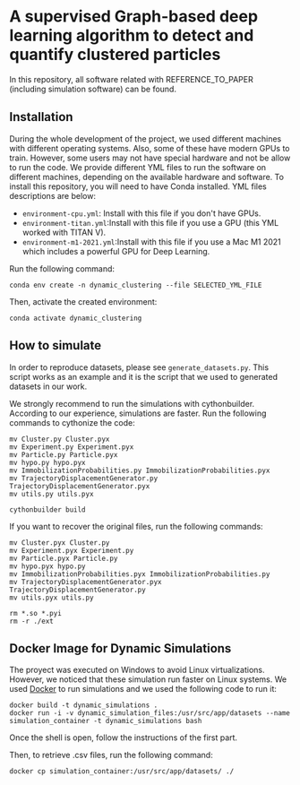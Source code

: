 # A supervised Graph-based deep learning algorithm to detect and quantify clustered particles

In this repository, all software related with REFERENCE_TO_PAPER (including simulation software) can be found.

## Installation

During the whole development of the project, we used different machines with different operating systems. Also, some of these have modern GPUs to train. However, some users may not have special hardware and not be allow to run the code. We provide different YML files to run the software on different machines, depending on the available hardware and software. To install this repository, you will need to have Conda installed. YML files descriptions are below:

<ul>
  <li><code>environment-cpu.yml</code>: Install with this file if you don't have GPUs.</li>
  <li><code>environment-titan.yml</code>:Install with this file if you use a GPU (this YML worked with TITAN V).</li>
  <li><code>environment-m1-2021.yml</code>:Install with this file if you use a Mac M1 2021 which includes a powerful GPU for Deep Learning.</li>
</ul>

Run the following command:

``` 
conda env create -n dynamic_clustering --file SELECTED_YML_FILE
```


Then, activate the created environment:


``` 
conda activate dynamic_clustering
```

## How to simulate

In order to reproduce datasets, please see ```generate_datasets.py```. This script works as an example and it is the script that we used to generated datasets in our work.

We strongly recommend to run the simulations with cythonbuilder. According to our experience, simulations are faster. Run the following commands to cythonize the code:

``` 
mv Cluster.py Cluster.pyx
mv Experiment.py Experiment.pyx
mv Particle.py Particle.pyx
mv hypo.py hypo.pyx
mv ImmobilizationProbabilities.py ImmobilizationProbabilities.pyx
mv TrajectoryDisplacementGenerator.py TrajectoryDisplacementGenerator.pyx
mv utils.py utils.pyx

cythonbuilder build
```

If you want to recover the original files, run the following commands:

```
mv Cluster.pyx Cluster.py
mv Experiment.pyx Experiment.py
mv Particle.pyx Particle.py
mv hypo.pyx hypo.py
mv ImmobilizationProbabilities.pyx ImmobilizationProbabilities.py
mv TrajectoryDisplacementGenerator.pyx TrajectoryDisplacementGenerator.py
mv utils.pyx utils.py

rm *.so *.pyi
rm -r ./ext
```

## Docker Image for Dynamic Simulations

The proyect was executed on Windows to avoid Linux virtualizations. However, we noticed that these simulation run faster on Linux systems. We used [Docker](https://www.docker.com/) to run simulations and we used the following code to run it:

```
docker build -t dynamic_simulations .
docker run -i -v dynamic_simulation_files:/usr/src/app/datasets --name simulation_container -t dynamic_simulations bash
```

Once the shell is open, follow the instructions of the first part.

Then, to retrieve .csv files, run the following command:
```
docker cp simulation_container:/usr/src/app/datasets/ ./
```
